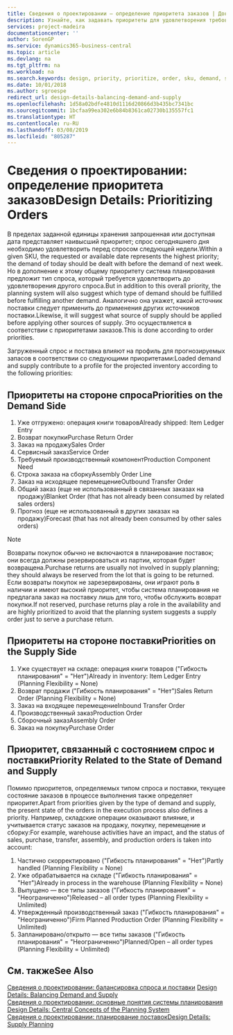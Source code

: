 ```yaml
---
title: Сведения о проектировании — определение приоритета заказов | Документы Майкрософт
description: Узнайте, как задавать приоритеты для удовлетворения требований как спроса, так и предложения.
services: project-madeira
documentationcenter: ''
author: SorenGP
ms.service: dynamics365-business-central
ms.topic: article
ms.devlang: na
ms.tgt_pltfrm: na
ms.workload: na
ms.search.keywords: design, priority, prioritize, order, sku, demand, supply
ms.date: 10/01/2018
ms.author: sgroespe
redirect_url: design-details-balancing-demand-and-supply
ms.openlocfilehash: 1d58a02bdfe4810d1116d20866d3b435bc7341bc
ms.sourcegitcommit: 1bcfaa99ea302e6b84b8361ca02730b135557fc1
ms.translationtype: HT
ms.contentlocale: ru-RU
ms.lasthandoff: 03/08/2019
ms.locfileid: "805287"
---
```

# <a name="design-details-prioritizing-orders"></a><span data-ttu-id="2ed08-103">Сведения о проектировании: определение приоритета заказов</span><span class="sxs-lookup"><span data-stu-id="2ed08-103">Design Details: Prioritizing Orders</span></span>
<span data-ttu-id="2ed08-104">В пределах заданной единицы хранения запрошенная или доступная дата представляет наивысший приоритет; спрос сегодняшнего дня необходимо удовлетворить перед спросом следующей недели.</span><span class="sxs-lookup"><span data-stu-id="2ed08-104">Within a given SKU, the requested or available date represents the highest priority; the demand of today should be dealt with before the demand of next week.</span></span> <span data-ttu-id="2ed08-105">Но в дополнение к этому общему приоритету система планирования предложит тип спроса, который требуется удовлетворить до удовлетворения другого спроса.</span><span class="sxs-lookup"><span data-stu-id="2ed08-105">But in addition to this overall priority, the planning system will also suggest which type of demand should be fulfilled before fulfilling another demand.</span></span> <span data-ttu-id="2ed08-106">Аналогично она укажет, какой источник поставки следует применить до применения других источников поставки.</span><span class="sxs-lookup"><span data-stu-id="2ed08-106">Likewise, it will suggest what source of supply should be applied before applying other sources of supply.</span></span> <span data-ttu-id="2ed08-107">Это осуществляется в соответствии с приоритетами заказов.</span><span class="sxs-lookup"><span data-stu-id="2ed08-107">This is done according to order priorities.</span></span>  

<span data-ttu-id="2ed08-108">Загруженный спрос и поставка влияют на профиль для прогнозируемых запасов в соответствии со следующими приоритетами:</span><span class="sxs-lookup"><span data-stu-id="2ed08-108">Loaded demand and supply contribute to a profile for the projected inventory according to the following priorities:</span></span>  

## <a name="priorities-on-the-demand-side"></a><span data-ttu-id="2ed08-109">Приоритеты на стороне спроса</span><span class="sxs-lookup"><span data-stu-id="2ed08-109">Priorities on the Demand Side</span></span>  
1. <span data-ttu-id="2ed08-110">Уже отгружено: операция книги товаров</span><span class="sxs-lookup"><span data-stu-id="2ed08-110">Already shipped: Item Ledger Entry</span></span>  
2. <span data-ttu-id="2ed08-111">Возврат покупки</span><span class="sxs-lookup"><span data-stu-id="2ed08-111">Purchase Return Order</span></span>  
3. <span data-ttu-id="2ed08-112">Заказ на продажу</span><span class="sxs-lookup"><span data-stu-id="2ed08-112">Sales Order</span></span>  
4. <span data-ttu-id="2ed08-113">Сервисный заказ</span><span class="sxs-lookup"><span data-stu-id="2ed08-113">Service Order</span></span>  
5. <span data-ttu-id="2ed08-114">Требуемый производственный компонент</span><span class="sxs-lookup"><span data-stu-id="2ed08-114">Production Component Need</span></span>  
6. <span data-ttu-id="2ed08-115">Строка заказа на сборку</span><span class="sxs-lookup"><span data-stu-id="2ed08-115">Assembly Order Line</span></span>  
7. <span data-ttu-id="2ed08-116">Заказ на исходящее перемещение</span><span class="sxs-lookup"><span data-stu-id="2ed08-116">Outbound Transfer Order</span></span>  
8. <span data-ttu-id="2ed08-117">Общий заказ (еще не использованный в связанных заказах на продажу)</span><span class="sxs-lookup"><span data-stu-id="2ed08-117">Blanket Order (that has not already been consumed by related sales orders)</span></span>  
9. <span data-ttu-id="2ed08-118">Прогноз (еще не использованный в других заказах на продажу)</span><span class="sxs-lookup"><span data-stu-id="2ed08-118">Forecast (that has not already been consumed by other sales orders)</span></span>  

> [!NOTE]  
>  <span data-ttu-id="2ed08-119">Возвраты покупок обычно не включаются в планирование поставок; они всегда должны резервироваться из партии, которая будет возвращена.</span><span class="sxs-lookup"><span data-stu-id="2ed08-119">Purchase returns are usually not involved in supply planning; they should always be reserved from the lot that is going to be returned.</span></span> <span data-ttu-id="2ed08-120">Если возвраты покупок не зарезервированы, они играют роль в наличии и имеют высокий приоритет, чтобы система планирования не предлагала заказ на поставку лишь для того, чтобы обслужить возврат покупки.</span><span class="sxs-lookup"><span data-stu-id="2ed08-120">If not reserved, purchase returns play a role in the availability and are highly prioritized to avoid that the planning system suggests a supply order just to serve a purchase return.</span></span>  

## <a name="priorities-on-the-supply-side"></a><span data-ttu-id="2ed08-121">Приоритеты на стороне поставки</span><span class="sxs-lookup"><span data-stu-id="2ed08-121">Priorities on the Supply Side</span></span>  
1. <span data-ttu-id="2ed08-122">Уже существует на складе: операция книги товаров ("Гибкость планирования" = "Нет")</span><span class="sxs-lookup"><span data-stu-id="2ed08-122">Already in inventory: Item Ledger Entry (Planning Flexibility = None)</span></span>  
2. <span data-ttu-id="2ed08-123">Возврат продажи ("Гибкость планирования" = "Нет")</span><span class="sxs-lookup"><span data-stu-id="2ed08-123">Sales Return Order (Planning Flexibility = None)</span></span>  
3. <span data-ttu-id="2ed08-124">Заказ на входящее перемещение</span><span class="sxs-lookup"><span data-stu-id="2ed08-124">Inbound Transfer Order</span></span>  
4. <span data-ttu-id="2ed08-125">Производственный заказ</span><span class="sxs-lookup"><span data-stu-id="2ed08-125">Production Order</span></span>  
5. <span data-ttu-id="2ed08-126">Сборочный заказ</span><span class="sxs-lookup"><span data-stu-id="2ed08-126">Assembly Order</span></span>  
6. <span data-ttu-id="2ed08-127">Заказ на покупку</span><span class="sxs-lookup"><span data-stu-id="2ed08-127">Purchase Order</span></span>  

## <a name="priority-related-to-the-state-of-demand-and-supply"></a><span data-ttu-id="2ed08-128">Приоритет, связанный с состоянием спрос и поставки</span><span class="sxs-lookup"><span data-stu-id="2ed08-128">Priority Related to the State of Demand and Supply</span></span>  
<span data-ttu-id="2ed08-129">Помимо приоритетов, определяемых типом спроса и поставки, текущее состояние заказов в процессе выполнения также определяет приоритет.</span><span class="sxs-lookup"><span data-stu-id="2ed08-129">Apart from priorities given by the type of demand and supply, the present state of the orders in the execution process also defines a priority.</span></span> <span data-ttu-id="2ed08-130">Например, складские операции оказывают влияние, и учитывается статус заказов на продажу, покупку, перемещение и сборку:</span><span class="sxs-lookup"><span data-stu-id="2ed08-130">For example, warehouse activities have an impact, and the status of sales, purchase, transfer, assembly, and production orders is taken into account:</span></span>  

1. <span data-ttu-id="2ed08-131">Частично скорректировано ("Гибкость планирования" = "Нет")</span><span class="sxs-lookup"><span data-stu-id="2ed08-131">Partly handled (Planning Flexibility = None)</span></span>  
2. <span data-ttu-id="2ed08-132">Уже обрабатывается на складе ("Гибкость планирования" = "Нет")</span><span class="sxs-lookup"><span data-stu-id="2ed08-132">Already in process in the warehouse (Planning Flexibility = None)</span></span>  
3. <span data-ttu-id="2ed08-133">Выпущено — все типы заказов ("Гибкость планирования" = "Неограниченно")</span><span class="sxs-lookup"><span data-stu-id="2ed08-133">Released – all order types (Planning Flexibility = Unlimited)</span></span>  
4. <span data-ttu-id="2ed08-134">Утвержденный производственный заказ ("Гибкость планирования" = "Неограниченно")</span><span class="sxs-lookup"><span data-stu-id="2ed08-134">Firm Planned Production Order (Planning Flexibility = Unlimited)</span></span>  
5. <span data-ttu-id="2ed08-135">Запланировано/открыто — все типы заказов ("Гибкость планирования" = "Неограниченно")</span><span class="sxs-lookup"><span data-stu-id="2ed08-135">Planned/Open – all order types (Planning Flexibility = Unlimited)</span></span>  

## <a name="see-also"></a><span data-ttu-id="2ed08-136">См. также</span><span class="sxs-lookup"><span data-stu-id="2ed08-136">See Also</span></span>  
<span data-ttu-id="2ed08-137">[Сведения о проектировании: балансировка спроса и поставки](design-details-balancing-demand-and-supply.md) </span><span class="sxs-lookup"><span data-stu-id="2ed08-137">[Design Details: Balancing Demand and Supply](design-details-balancing-demand-and-supply.md) </span></span>  
<span data-ttu-id="2ed08-138">[Сведения о проектировании: основные понятия системы планирования](design-details-central-concepts-of-the-planning-system.md) </span><span class="sxs-lookup"><span data-stu-id="2ed08-138">[Design Details: Central Concepts of the Planning System](design-details-central-concepts-of-the-planning-system.md) </span></span>  
[<span data-ttu-id="2ed08-139">Сведения о проектировании: планирование поставок</span><span class="sxs-lookup"><span data-stu-id="2ed08-139">Design Details: Supply Planning</span></span>](design-details-supply-planning.md)
